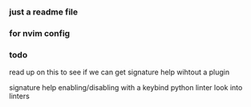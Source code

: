 ### just a readme file
### for nvim config


### todo
read up on this to see if we can get signature help wihtout a plugin

signature help enabling/disabling with a keybind
python linter
look into linters

